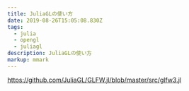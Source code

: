 ```yaml
---
title: JuliaGLの使い方
date: 2019-08-26T15:05:08.830Z
tags:
  - julia
  - opengl
  - juliagl
description: JuliaGLの使い方
markup: mmark
---
```



https://github.com/JuliaGL/GLFW.jl/blob/master/src/glfw3.jl
